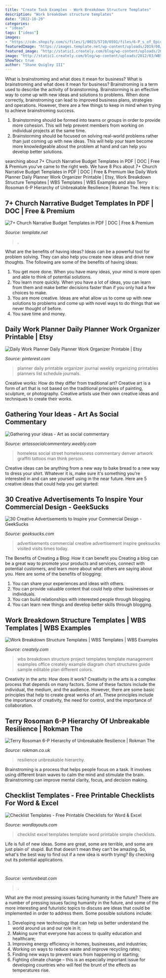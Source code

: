 ```yaml
---
title: "Create Task Examples - Work Breakdown Structure Templates"
description: "Work breakdown structure templates"
date: "2022-10-29"
categories:
- "ideas"
tags: ["ideas"]
images:
- "https://cdn.shopify.com/s/files/1/0023/5710/0591/files/6-P_s_of_Epic_Accomplishment_People_grande.png?v=1583064958"
featuredImage: "https://images.template.net/wp-content/uploads/2019/08/Church-Spiritual-Narrative-Budget-Template.jpg?width=390"
featured_image: "http://static1.creately.com/blog/wp-content/uploads/2012/03/WBS-template.png"
image: "http://static1.creately.com/blog/wp-content/uploads/2012/03/WBS-template.png"
ShowToc: true
author: "Shane Quigley III"
---
```



What is brainstroming and what does it mean for business?
What is brainstroming and what does it mean for business?
Brainstroming is a term used to describe the activity of brainstorming. Brainstorming is an effective way to come up with new ideas and solutions to problems. When done correctly, brainstroming can lead to improved business plans, strategies and operations. However, there are a few things to keep in mind when trying to achieve brainstroming success.

1) Brainstorming should be formed into teams or groups in order to provide more cohesion. This will help prevent members from working on individual projects at the same time.
2) Brainstorming should be focused on solving real-world problems rather than just coming up with new ideas. This will help your team become more knowledgeable about the problem at hand and can help you develop better solutions.

	

		
searching about 7+ Church Narrative Budget Templates in PDF | DOC | Free &amp; Premium you've came to the right web. We have 8 Pics about 7+ Church Narrative Budget Templates in PDF | DOC | Free &amp; Premium like Daily Work Planner Daily Planner Work Organizer Printable | Etsy, Work Breakdown Structure Templates | WBS Templates | WBS Examples and also Terry Rosoman 6-P Hierarchy of Unbreakable Resilience | Rokman The. Here it is:
		
    
## 7+ Church Narrative Budget Templates In PDF | DOC | Free &amp; Premium

<img loading=lazy src="https://images.template.net/wp-content/uploads/2019/08/Church-Spiritual-Narrative-Budget-Template.jpg?width=390" onerror="this.onerror=null;this.src='https://tse3.mm.bing.net/th?id=OIP.uIIhqRsu0-sRB5M2muCRyQAAAA&amp;pid=15.1';" alt="7+ Church Narrative Budget Templates in PDF | DOC | Free &amp; Premium">

_Source: template.net_

>. 

	

What are the benefits of having ideas?
Ideas can be a powerful tool for problem solving. They can also help you create new ideas and drive new thoughts. The following are some of the benefits of having ideas: 
1. You get more done. When you have many ideas, your mind is more open and able to think of potential solutions. 
2. You learn more quickly. When you have a lot of ideas, you can learn from them and make better decisions faster than if you only had a few choices to make. 
3. You are more creative. Ideas are what allow us to come up with new solutions to problems and come up with novel ways to do things that we never thought of before. 
4. You save time and money.

    
## Daily Work Planner Daily Planner Work Organizer Printable | Etsy

<img loading=lazy src="https://i.pinimg.com/736x/de/8d/19/de8d1982d05c8e9c60505fab66375613.jpg" onerror="this.onerror=null;this.src='https://tse4.mm.bing.net/th?id=OIP.jodrjLp_8CosCk4ivWhQZgHaLG&amp;pid=15.1';" alt="Daily Work Planner Daily Planner Work Organizer Printable | Etsy">

_Source: pinterest.com_

>planner daily printable organizer journal weekly organizing printables planners list schedule journals. 

	

Creative works: How do they differ from traditional art?
Creative art is a form of art that is not based on the traditional principles of painting, sculpture, or photography. Creative artists use their own creative ideas and techniques to create their works.

    
## Gathering Your Ideas - Art As Social Commentary

<img loading=lazy src="http://artassocialcommentary.weebly.com/uploads/8/3/3/5/8335260/4413600_orig.jpg" onerror="this.onerror=null;this.src='https://tse1.mm.bing.net/th?id=OIP.56obc4ndE_1O4gs09W1S_gHaKF&amp;pid=15.1';" alt="Gathering your ideas - Art as social commentary">

_Source: artassocialcommentary.weebly.com_

>homeless social street homelessness commentary denver artwork graffiti tattoos man think person. 

	

Creative ideas can be anything from a new way to bake bread to a new way to dress your shirt. Whatever it is, make sure it's something you're interested in and can see yourself using in the near future. Here are 5 creative ideas that could help you get started: 

    
## 30 Creative Advertisements To Inspire Your Commercial Design - GeekSucks

<img loading=lazy src="https://www.geeksucks.com/wp-content/uploads/1932.jpg" onerror="this.onerror=null;this.src='https://tse4.mm.bing.net/th?id=OIP.sNonc22yElWNZhPtU5VMdQHaKe&amp;pid=15.1';" alt="30 Creative Advertisements to Inspire your Commercial Design - GeekSucks">

_Source: geeksucks.com_

>advertisements commercial creative advertisement inspire geeksucks visited visits times today. 

	

The Benefits of Creating a Blog: How it can benefit you
Creating a blog can be a great way to promote your products and services, connect with potential customers, and learn more about what others are saying about you. Here are some of the benefits of blogging:
1. You can share your experiences and ideas with others.
2. You can provide valuable content that could help other businesses or individuals.
3. You can build relationships with interested people through blogging.
4. You can learn new things and develop better skills through blogging.

    
## Work Breakdown Structure Templates | WBS Templates | WBS Examples

<img loading=lazy src="http://static1.creately.com/blog/wp-content/uploads/2012/03/WBS-template.png" onerror="this.onerror=null;this.src='https://tse3.mm.bing.net/th?id=OIP.NN6ukItZJmZjsmyevKpTpQHaCl&amp;pid=15.1';" alt="Work Breakdown Structure Templates | WBS Templates | WBS Examples">

_Source: creately.com_

>wbs breakdown structure project templates template management examples office creately example diagram chart structures guide sample editable plan different colors. 

	

Creativity in the arts: How does it work?
Creativity in the arts is a complex process that depends on many factors. Some of these factors include the individual, the medium, and the audience. However, there are some basic principles that help to create great works of art. These principles include the importance of creativity, the need for control, and the importance of collaboration.

    
## Terry Rosoman 6-P Hierarchy Of Unbreakable Resilience | Rokman The

<img loading=lazy src="https://cdn.shopify.com/s/files/1/0023/5710/0591/files/6-P_s_of_Epic_Accomplishment_People_grande.png?v=1583064958" onerror="this.onerror=null;this.src='https://tse3.mm.bing.net/th?id=OIP.LpeNecGaWcBi8-EB8yy1wgHaDw&amp;pid=15.1';" alt="Terry Rosoman 6-P Hierarchy of Unbreakable Resilience | Rokman The">

_Source: rokman.co.uk_

>resilience unbreakable hierarchy. 

	

Brainstroming is a process that helps people focus on a task. It involves using different brain waves to calm the mind and stimulate the brain. Brainstroming can improve mental clarity, focus, and decision making.

    
## Checklist Templates - Free Printable Checklists For Word &amp; Excel

<img loading=lazy src="https://www.wordlayouts.com/wp-content/uploads/2017/07/Free-Checklist-Template-for-Excel.jpg" onerror="this.onerror=null;this.src='https://tse3.mm.bing.net/th?id=OIP.I6swKaAxCzUvfQDce2R88AHaKL&amp;pid=15.1';" alt="Checklist Templates - Free Printable Checklists for Word &amp; Excel">

_Source: wordlayouts.com_

>checklist excel templates template word printable simple checklists. 

	

Life is full of new ideas. Some are great, some are terrible, and some are just plain ol' stupid. But that doesn't mean they can't be amazing. So, what's the best way to find out if a new idea is worth trying? By checking out its potential applications.

    
## 

<img loading=lazy src="https://venturebeat.com/wp-content/uploads/2019/05/psvr-wired-wireless.png" onerror="this.onerror=null;this.src='https://tse3.mm.bing.net/th?id=OIP.3GvezmhSqSoVXHYhYHKZwQHaDq&amp;pid=15.1';" alt="">

_Source: venturebeat.com_

>. 

	

What are the most pressing issues facing humanity in the future?
There are a number of pressing issues facing humanity in the future, and some of the more interesting and futuristic topics to discuss are ideas that could be implemented in order to address them. Some possible solutions include: 
1) Developing new technology that can help us better understand the world around us and our role in it; 
2) Making sure that everyone has access to quality education and healthcare; 
3) Improving energy efficiency in homes, businesses, and industries; 
4) Working on ways to reduce waste and improve recycling rates; 
5) Finding new ways to prevent wars from happening or starting; 
6) Fighting climate change – this is an especially important issue for developing countries who will feel the brunt of the effects as temperatures rise.

